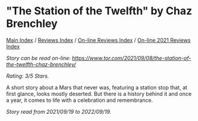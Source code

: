 # "The Station of the Twelfth" by Chaz Brenchley

[Main Index](../../../README.md) / [Reviews Index](../../README.md) / [On-line Reviews Index](../README.md) / [On-line 2021 Reviews Index](README.md)

*Story can be read on-line: <https://www.tor.com/2021/09/08/the-station-of-the-twelfth-chaz-brenchley/>*

*Rating: 3/5 Stars.*

A short story about a Mars that never was, featuring a station stop that, at first glance, looks mostly deserted. But there is a history behind it and once a year, it comes to life with a celebration and remembrance.

*Story read from 2021/09/19 to 2022/09/19.*
